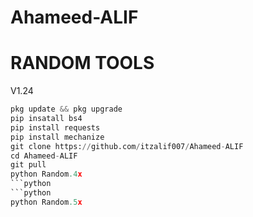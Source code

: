 # Ahameed-ALIF 
# RANDOM TOOLS 
V1.24
```python 
pkg update && pkg upgrade
pip insatall bs4
pip install requests
pip install mechanize
git clone https://github.com/itzalif007/Ahameed-ALIF 
cd Ahameed-ALIF
git pull
python Random.4x
```python
```python 
python Random.5x
